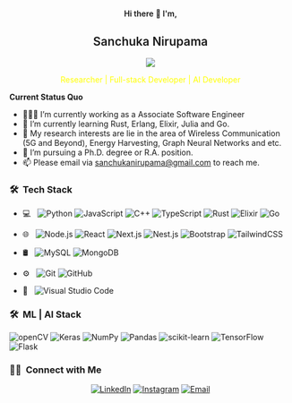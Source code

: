 <p align='center'>
  <h4 align='center' style = "font-weight:600"> Hi there 👋 I'm,</h4>
  <h2 align='center' style = "font-weight:600">Sanchuka Nirupama</h2>
</p>
<p align="center"><img src="https://visitor-badge.laobi.icu/badge?page_id=sanchukanirupama.visitor-badge" /></p>

<p align='center' style="color:yellow">
Researcher | Full-stack Developer | AI Developer
</p>

**Current Status Quo**

- 👨🏻‍💻 I’m currently working as a Associate Software Engineer
- 🌱 I’m currently learning Rust, Erlang, Elixir, Julia and Go.
- 🤔 My research interests are lie in the area of Wireless Communication (5G and Beyond), Energy Harvesting, Graph Neural Networks and etc.
- 💼 I’m pursuing a Ph.D. degree or R.A. position.
- 📫 Please email via sanchukanirupama@gmail.com to reach me.

<h3> 🛠 &nbsp;Tech Stack</h3>

- 💻 &nbsp;
  ![Python](https://img.shields.io/badge/-Python-333333?style=flat&logo=python)
  ![JavaScript](https://img.shields.io/badge/-JavaScript-333333?style=flat&logo=javascript)
  ![C++](https://img.shields.io/badge/-C++-333333?style=flat&logo=C%2B%2B&logoColor=00599C)
  ![TypeScript](https://img.shields.io/badge/-Typescript-333333?style=flat&logo=typescript)
  ![Rust](https://img.shields.io/badge/-Rust-333333?style=flat&logo=rust)
  ![Elixir](https://img.shields.io/badge/-Elixir-333333?style=flat&logo=elixir)
  ![Go](https://img.shields.io/badge/-Go-333333?style=flat&logo=go)

- 🌐 &nbsp;
  ![Node.js](https://img.shields.io/badge/-Node.js-333333?style=flat&logo=node.js)
  ![React](https://img.shields.io/badge/-React-333333?style=flat&logo=react)
  ![Next.js](https://img.shields.io/badge/-Next.js-333333?style=flat&logo=next.js)
  ![Nest.js](https://img.shields.io/badge/-Nest.js-333333?style=flat&logo=nestjs)
  ![Bootstrap](https://img.shields.io/badge/-Bootstrap-333333?style=flat&logo=bootstrap&logoColor=563D7C)
  ![TailwindCSS](https://img.shields.io/badge/-TailwindCSS-333333?style=flat&logo=TailwindCSS)

- 🛢 &nbsp;
  ![MySQL](https://img.shields.io/badge/-MySQL-333333?style=flat&logo=mysql)
  ![MongoDB](https://img.shields.io/badge/-MongoDB-333333?style=flat&logo=mongodb)
- ⚙️ &nbsp;
  ![Git](https://img.shields.io/badge/-Git-333333?style=flat&logo=git)
  ![GitHub](https://img.shields.io/badge/-GitHub-333333?style=flat&logo=github)

- 🔧 &nbsp;
  ![Visual Studio Code](https://img.shields.io/badge/-Visual%20Studio%20Code-333333?style=flat&logo=visual-studio-code&logoColor=007ACC)

<h3> 🛠 &nbsp;ML | AI Stack</h3>

![openCV](https://img.shields.io/badge/opencv-%23white.svg?style=for-the-flat&logo=opencv&logoColor=white) ![Keras](https://img.shields.io/badge/Keras-%23D00000.svg?style=flat&logo=Keras&logoColor=white) ![NumPy](https://img.shields.io/badge/numpy-%23013243.svg?style=flat&logo=numpy&logoColor=white) ![Pandas](https://img.shields.io/badge/pandas-%23150458.svg?style=flat&logo=pandas&logoColor=white) ![scikit-learn](https://img.shields.io/badge/scikit--learn-%23F7931E.svg?style=flat&logo=scikit-learn&logoColor=white) ![TensorFlow](https://img.shields.io/badge/TensorFlow-%23FF6F00.svg?style=flat&logo=TensorFlow&logoColor=white)
![Flask](https://img.shields.io/badge/Flask-%23013243.svg?style=flat&logo=Flask&logoColor=white)

<h3> 🤝🏻 &nbsp;Connect with Me </h3>

<p align="center">
<a href="https://www.linkedin.com/in/sanchukanirupama/"><img alt="LinkedIn" src="https://img.shields.io/badge/LinkedIn-Sanchuka%20Nirupama%20-blue?style=flat-square&logo=linkedin"></a>
<a href="https://www.instagram.com/sanchukanirupama/"><img alt="Instagram" src="https://img.shields.io/badge/Instagram-sanchukanirupama-red?style=flat-square&logo=instagram"></a>
<a href="mailto:sanchukanirupama@gmail.com"><img alt="Email" src="https://img.shields.io/badge/Email-sanchukanirupama@gmail.com-green?style=flat-square&logo=gmail"></a>
</p>
